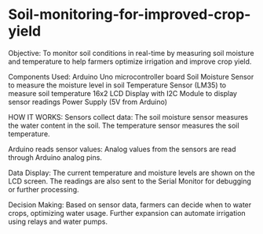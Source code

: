 # Soil-monitoring-for-improved-crop-yield

Objective:
To monitor soil conditions in real-time by measuring soil moisture and temperature to help farmers optimize irrigation and improve crop yield.

Components Used:
Arduino Uno microcontroller board
Soil Moisture Sensor to measure the moisture level in soil
Temperature Sensor (LM35) to measure soil temperature
16x2 LCD Display with I2C Module to display sensor readings
Power Supply (5V from Arduino)

HOW IT WORKS:
Sensors collect data:
The soil moisture sensor measures the water content in the soil.
The temperature sensor measures the soil temperature.

Arduino reads sensor values:
Analog values from the sensors are read through Arduino analog pins.

Data Display:
The current temperature and moisture levels are shown on the LCD screen.
The readings are also sent to the Serial Monitor for debugging or further processing.

Decision Making:
Based on sensor data, farmers can decide when to water crops, optimizing water usage.
Further expansion can automate irrigation using relays and water pumps.

